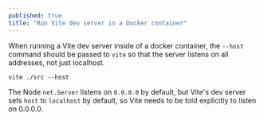 ```yaml
---
published: true
title: "Run Vite dev server in a Docker container"
---
```


When running a Vite dev server inside of a docker container, the `--host` command should be passed to `vite` so that the server listens on all addresses, not just localhost.

`vite ./src --host`

The Node `net.Server` listens on `0.0.0.0` by default, but Vite's dev server sets `host` to `localhost` by default, so Vite needs to be told explicitly to listen on 0.0.0.0.
